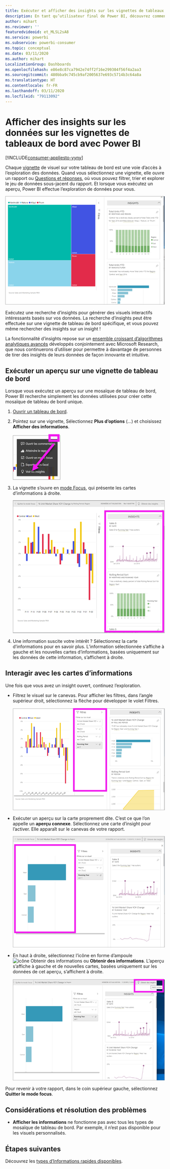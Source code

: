 ```yaml
---
title: Exécuter et afficher des insights sur les vignettes de tableaux de bord
description: En tant qu’utilisateur final de Power BI, découvrez comment obtenir des insights sur vos vignettes de tableaux de bord.
author: mihart
ms.reviewer: ''
featuredvideoid: et_MLSL2sA8
ms.service: powerbi
ms.subservice: powerbi-consumer
ms.topic: conceptual
ms.date: 03/11/2020
ms.author: mihart
LocalizationGroup: Dashboards
ms.openlocfilehash: e86e8c87ca7942e74ff2f16e299304f56f4a2aa3
ms.sourcegitcommit: 480bba9c745cb9af2005637e693c5714b3c64a8a
ms.translationtype: HT
ms.contentlocale: fr-FR
ms.lasthandoff: 03/11/2020
ms.locfileid: "79113092"
---
```

# <a name="view-data-insights-on-dashboard-tiles-with-power-bi"></a>Afficher des insights sur les données sur les vignettes de tableaux de bord avec Power BI

[!INCLUDE[consumer-appliesto-yyny](../includes/consumer-appliesto-yyny.md)]

Chaque [vignette](end-user-tiles.md) de visuel sur votre tableau de bord est une voie d’accès à l’exploration des données. Quand vous sélectionnez une vignette, elle ouvre un rapport ou [Questions et réponses](end-user-q-and-a.md), où vous pouvez filtrer, trier et explorer le jeu de données sous-jacent du rapport. Et lorsque vous exécutez un aperçu, Power BI effectue l’exploration de données pour vous.

![Mode de menu Points de suspension](./media/end-user-insights/power-bi-insight.png)

Exécutez une recherche d’insights pour générer des visuels interactifs intéressants basés sur vos données. La recherche d’insights peut être effectuée sur une vignette de tableau de bord spécifique, et vous pouvez même rechercher des insights sur un insight !

La fonctionnalité d’insights repose sur un [ensemble croissant d’algorithmes analytiques avancés](end-user-insight-types.md) développés conjointement avec Microsoft Research, que nous continuerons d’utiliser pour permettre à davantage de personnes de tirer des insights de leurs données de façon innovante et intuitive.

## <a name="run-insights-on-a-dashboard-tile"></a>Exécuter un aperçu sur une vignette de tableau de bord
Lorsque vous exécutez un aperçu sur une mosaïque de tableau de bord, Power BI recherche simplement les données utilisées pour créer cette mosaïque de tableau de bord unique. 

1. [Ouvrir un tableau de bord](end-user-dashboards.md).
2. Pointez sur une vignette, Sélectionnez **Plus d’options** (...) et choisissez **Afficher des informations**. 

    ![Mode de menu Points de suspension](./media/end-user-insights/power-bi-hovers.png)


3. La vignette s’ouvre en [mode Focus](end-user-focus.md), qui présente les cartes d’informations à droite.    
   
    ![Mode focus](./media/end-user-insights/power-bi-insights-tile.png)    
4. Une information suscite votre intérêt ? Sélectionnez la carte d’informations pour en savoir plus. L’information sélectionnée s’affiche à gauche et les nouvelles cartes d’informations, basées uniquement sur les données de cette information, s’affichent à droite.    

 ## <a name="interact-with-the-insight-cards"></a>Interagir avec les cartes d’informations
Une fois que vous avez un insight ouvert, continuez l’exploration.

   * Filtrez le visuel sur le canevas.  Pour afficher les filtres, dans l’angle supérieur droit, sélectionnez la flèche pour développer le volet Filtres.

      ![aperçu et menu Filtres développé](./media/end-user-insights/power-bi-filters.png)
   
   * Exécuter un aperçu sur la carte proprement dite. C’est ce que l’on appelle un **aperçu connexe**. Sélectionnez une carte d’insight pour l’activer. Elle apparaît sur le canevas de votre rapport.
   
      ![aperçu et menu Filtres développé](./media/end-user-insights/power-bi-insight-card.png)
   
   * En haut à droite, sélectionnez l’icône en forme d’ampoule ![icône Obtenir des informations](./media/end-user-insights/power-bi-bulb-icon.png) ou **Obtenir des informations**. L’aperçu s’affiche à gauche et de nouvelles cartes, basées uniquement sur les données de cet aperçu, s’affichent à droite.
     
     ![barre de menus affichant l’icône Obtenir des informations](./media/end-user-insights/power-bi-related.png)
     
Pour revenir à votre rapport, dans le coin supérieur gauche, sélectionnez **Quitter le mode focus**.

## <a name="considerations-and-troubleshooting"></a>Considérations et résolution des problèmes
- **Afficher les informations** ne fonctionne pas avec tous les types de mosaïque de tableau de bord. Par exemple, il n’est pas disponible pour les visuels personnalisés.<!--[custom visuals](end-user-custom-visuals.md)-->


## <a name="next-steps"></a>Étapes suivantes
Découvrez les [types d’Informations rapides disponibles](end-user-insight-types.md).

